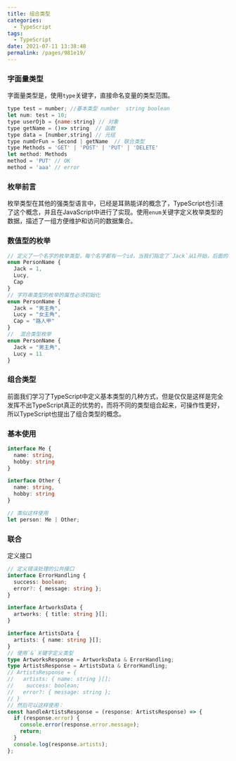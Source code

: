 ```yaml
---
title: 组合类型
categories: 
  - TypeScript
tags: 
  - TypeScript
date: 2021-07-11 13:38:48
permalink: /pages/981e19/
---
```


### 字面量类型

字面量类型是，使用`type`关键字，直接命名变量的类型范围。

```js
type test = number; //基本类型 number  string boolean
let num: test = 10;
type userOjb = {name:string} // 对象
type getName = ()=> string  // 函数
type data = [number,string] // 元组
type numOrFun = Second | getName  // 联合类型
type Methods = 'GET' | 'POST' | 'PUT' | 'DELETE'
let method: Methods
method = 'PUT' // OK
method = 'aaa' // error

```

### 枚举前言

枚举类型在其他的强类型语言中，已经是耳熟能详的概念了，TypeScript也引进了这个概念，并且在JavaScript中进行了实现。使用`enum`关键字定义枚举类型的数据，描述了一组方便维护和访问的数据集合。

### 数值型的枚举

```typescript
// 定义了一个名字的枚举类型，每个名字都有一个id，当我们指定了`Jack`从1开始，后面的名字都会依次递增，比如`Lucy`就是2，`Cap`就是3。
enum PersonName {
  Jack = 1,
  Lucy,
  Cap
}
// 字符串类型的枚举的属性必须初始化
enum PersonName {
  Jack = "男主角",
  Lucy = "女主角",
  Cap = "路人甲"
}
//  混合类型枚举
enum PersonName {
  Jack = "男主角",
  Lucy = 11
}
```

### 组合类型

前面我们学习了TypeScript中定义基本类型的几种方式，但是仅仅是这样是完全发挥不出TypeScript真正的优势的，而将不同的类型组合起来，可操作性更好，所以TypeScript也提出了组合类型的概念。

### 基本使用

```typescript
interface Me {
  name: string,
  hobby: string
}

interface Other {
  name: string,
  hobby: string
}

// 类似这样使用
let person: Me | Other;
```

### 联合

定义接口

```typescript
// 定义错误处理的公共接口
interface ErrorHandling {
  success: boolean;
  error?: { message: string };
}

interface ArtworksData {
  artworks: { title: string }[];
}

interface ArtistsData {
  artists: { name: string }[];
}
// 使用`&`关键字定义类型
type ArtworksResponse = ArtworksData & ErrorHandling;
type ArtistsResponse = ArtistsData & ErrorHandling;
// ArtistsResponse = {
//   artists: { name: string }[];
//    success: boolean;
//   error?: { message: string };
// }
// 然后可以这样使用：
const handleArtistsResponse = (response: ArtistsResponse) => {
  if (response.error) {
    console.error(response.error.message);
    return;
  }
  console.log(response.artists);
};
```
